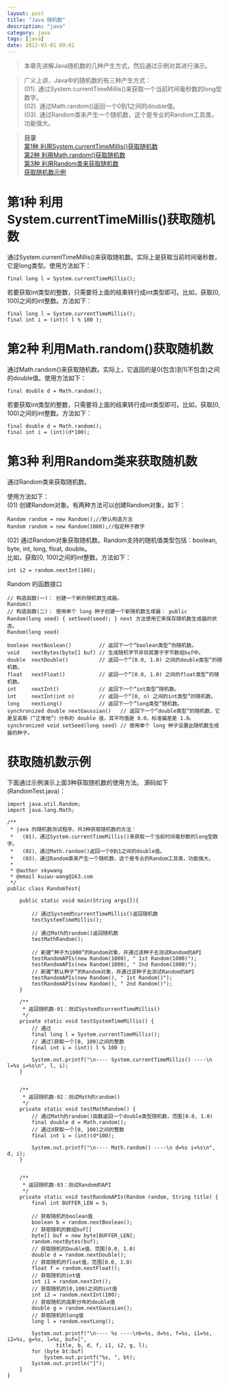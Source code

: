 ```yaml
---
layout: post
title: "Java 随机数"
description: "java"
category: java
tags: [java]
date: 2012-03-01 09:01
---
```


 
> 本章先讲解Java随机数的几种产生方式，然后通过示例对其进行演示。

> 广义上讲，Java中的随机数的有三种产生方式：  
(01). 通过System.currentTimeMillis()来获取一个当前时间毫秒数的long型数字。  
(02). 通过Math.random()返回一个0到1之间的double值。  
(03). 通过Random类来产生一个随机数，这个是专业的Random工具类，功能强大。  

> **目录**  
> [第1种 利用System.currentTimeMillis()获取随机数](#anchor1)   
> [第2种 利用Math.random()获取随机数](#anchor2)   
> [第3种 利用Random类来获取随机数](#anchor3)   
> [获取随机数示例](#anchor4)   


 
 
<a name="anchor1"></a>
# 第1种 利用System.currentTimeMillis()获取随机数

通过System.currentTimeMillis()来获取随机数。实际上是获取当前时间毫秒数，它是long类型。使用方法如下：

    final long l = System.currentTimeMillis();

若要获取int类型的整数，只需要将上面的结果转行成int类型即可。比如，获取[0, 100)之间的int整数。方法如下：

    final long l = System.currentTimeMillis();
    final int i = (int)( l % 100 );

 

<a name="anchor2"></a>
# 第2种 利用Math.random()获取随机数

通过Math.random()来获取随机数。实际上，它返回的是0(包含)到1(不包含)之间的double值。使用方法如下：

    final double d = Math.random();

若要获取int类型的整数，只需要将上面的结果转行成int类型即可。比如，获取[0, 100)之间的int整数。方法如下：

    final double d = Math.random();
    final int i = (int)(d*100);

 

<a name="anchor3"></a>
# 第3种 利用Random类来获取随机数

通过Random类来获取随机数。

使用方法如下：  
(01) 创建Random对象。有两种方法可以创建Random对象，如下：

    Random random = new Random();//默认构造方法
    Random random = new Random(1000);//指定种子数字

(02) 通过Random对象获取随机数。Random支持的随机值类型包括：boolean, byte, int, long, float, double。  
比如，获取[0, 100)之间的int整数。方法如下：

    int i2 = random.nextInt(100);

 

Random 的函数接口

    // 构造函数(一)： 创建一个新的随机数生成器。 
    Random() 
    // 构造函数(二)： 使用单个 long 种子创建一个新随机数生成器： public Random(long seed) { setSeed(seed); } next 方法使用它来保存随机数生成器的状态。
    Random(long seed) 

    boolean nextBoolean()         // 返回下一个“boolean类型”伪随机数。 
    void    nextBytes(byte[] buf) // 生成随机字节并将其置于字节数组buf中。 
    double  nextDouble()          // 返回一个“[0.0, 1.0) 之间的double类型”的随机数。 
    float   nextFloat()           // 返回一个“[0.0, 1.0) 之间的float类型”的随机数。 
    int     nextInt()             // 返回下一个“int类型”随机数。 
    int     nextInt(int n)        // 返回一个“[0, n) 之间的int类型”的随机数。 
    long    nextLong()            // 返回下一个“long类型”随机数。 
    synchronized double nextGaussian()   // 返回下一个“double类型”的随机数，它是呈高斯（“正常地”）分布的 double 值，其平均值是 0.0，标准偏差是 1.0。 
    synchronized void setSeed(long seed) // 使用单个 long 种子设置此随机数生成器的种子。

 

<a name="anchor4"></a>
# 获取随机数示例

下面通过示例演示上面3种获取随机数的使用方法。
源码如下(RandomTest.java)：

    import java.util.Random;
    import java.lang.Math;

    /**
     * java 的随机数测试程序。共3种获取随机数的方法：
     *   (01)、通过System.currentTimeMillis()来获取一个当前时间毫秒数的long型数字。
     *   (02)、通过Math.random()返回一个0到1之间的double值。
     *   (03)、通过Random类来产生一个随机数，这个是专业的Random工具类，功能强大。
     *
     * @author skywang
     * @email kuiwu-wang@163.com
     */
    public class RandomTest{

        public static void main(String args[]){

            // 通过System的currentTimeMillis()返回随机数
            testSystemTimeMillis();

            // 通过Math的random()返回随机数
            testMathRandom();

            // 新建“种子为1000”的Random对象，并通过该种子去测试Random的API
            testRandomAPIs(new Random(1000), " 1st Random(1000)");
            testRandomAPIs(new Random(1000), " 2nd Random(1000)");
            // 新建“默认种子”的Random对象，并通过该种子去测试Random的API
            testRandomAPIs(new Random(), " 1st Random()");
            testRandomAPIs(new Random(), " 2nd Random()");
        }

        /**
         * 返回随机数-01：测试System的currentTimeMillis()
         */
        private static void testSystemTimeMillis() {
            // 通过
            final long l = System.currentTimeMillis();
            // 通过l获取一个[0, 100)之间的整数
            final int i = (int)( l % 100 );

            System.out.printf("\n---- System.currentTimeMillis() ----\n l=%s i=%s\n", l, i);
        }


        /**
         * 返回随机数-02：测试Math的random()
         */
        private static void testMathRandom() {
            // 通过Math的random()函数返回一个double类型随机数，范围[0.0, 1.0)
            final double d = Math.random();
            // 通过d获取一个[0, 100)之间的整数
            final int i = (int)(d*100);

            System.out.printf("\n---- Math.random() ----\n d=%s i=%s\n", d, i);
        }


        /**
         * 返回随机数-03：测试Random的API
         */
        private static void testRandomAPIs(Random random, String title) {
            final int BUFFER_LEN = 5;

            // 获取随机的boolean值
            boolean b = random.nextBoolean();
            // 获取随机的数组buf[]
            byte[] buf = new byte[BUFFER_LEN];
            random.nextBytes(buf);
            // 获取随机的Double值，范围[0.0, 1.0)
            double d = random.nextDouble();
            // 获取随机的float值，范围[0.0, 1.0)
            float f = random.nextFloat();
            // 获取随机的int值
            int i1 = random.nextInt();
            // 获取随机的[0,100)之间的int值
            int i2 = random.nextInt(100);
            // 获取随机的高斯分布的double值
            double g = random.nextGaussian();
            // 获取随机的long值
            long l = random.nextLong();

            System.out.printf("\n---- %s ----\nb=%s, d=%s, f=%s, i1=%s, i2=%s, g=%s, l=%s, buf=[",
                    title, b, d, f, i1, i2, g, l);
            for (byte bt:buf) 
                System.out.printf("%s, ", bt);
            System.out.println("]");
        }
    }
 

